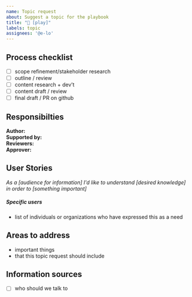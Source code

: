 ```yaml
---
name: Topic request
about: Suggest a topic for the playbook
title: "🌱 [play]"
labels: topic
assignees: '@e-lo'
---
```


## Process checklist

- [ ] scope refinement/stakeholder research
- [ ] outline / review
- [ ] content research + dev’t
- [ ] content draft / review
- [ ] final draft / PR on github

## Responsibilties

**Author:**  
**Supported by:**  
**Reviewers:**  
**Approver:**  

## User Stories

*As a [audience for information] I'd like to understand [desired knowledge] in order to [something important]*

##### Specific users

- list of individuals or organizations who have expressed this as a need

## Areas to address

- important things  
- that this topic request should include

## Information sources

- [ ] who should we talk to

